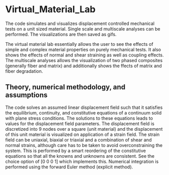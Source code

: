 # Virtual_Material_Lab
The code simulates and visualizes displacement controlled mechanical tests on a unit sized material. Single scale and multiscale analyses can be performed. The visualizations are then saved as gifs.   

The virtual material lab essentially allows the user to see the effects of simple and complex material properties on purely mechanical tests. It also shows the effects of normal and shear straining as well as coupling effects. The multiscale analyses allows the visualization of two phased composites (generally fiber and matrix) and additionally shows the ffects of matrix and fiber degradation.

## Theory, numerical methodology, and assumptions
The code solves an assumed linear displacement field such that it satisfies the equilibrium, continuity, and constitutive equations of a continuum solid with plane stress conditions. The solutions to these equations leads to values for the displacement field parameters. The displacement field is discretized into 9 nodes over a square (unit material) and the displacement of this unit material is visualized on application of a strain field. The strain field can be uniaxial, biaxial or triaxial and a combination of shear and normal strains, although care has to be taken to avoid overconstraining the system. This is performed by a smart reordering of the constitutive equations so that all the knowns and unknowns are consistent. See the choice option of [0 0 0 1] which implements this. Numerical integration is performed using the forward Euler method (explicit method).   
